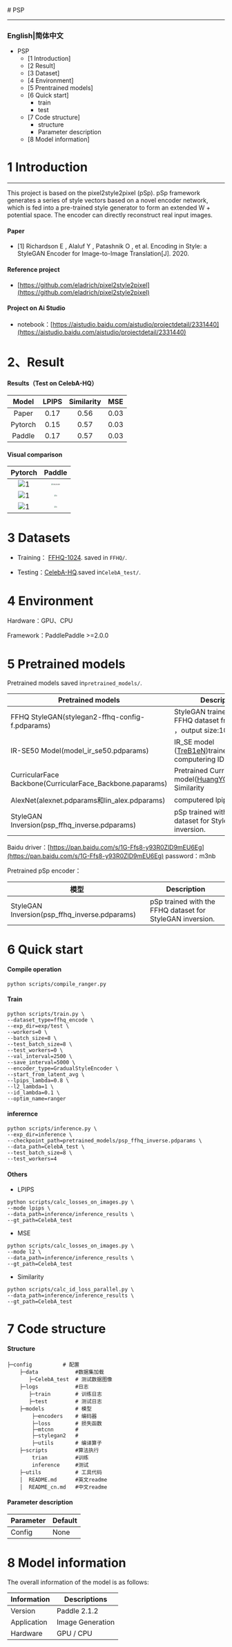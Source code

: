 ﻿﻿﻿﻿# PSP
*****
### English|简体中文
* PSP
    * [1 Introduction]
    * [2 Result]
    * [3 Dataset]
    * [4 Environment]
    * [5 Prentrained models]
    * [6 Quick start]
         * train
         * test
    * [7 Code structure]
         * structure
         * Parameter description
    * [8 Model information]

# 1 Introduction

***
This project is based on the pixel2style2pixel (pSp). pSp framework generates a series of style vectors based on a novel encoder network, which is fed into a pre-trained style generator to form an extended W + potential space. The encoder can directly reconstruct real input images.
#### Paper
* [1] Richardson E ,  Alaluf Y ,  Patashnik O , et al. Encoding in Style: a StyleGAN Encoder for Image-to-Image Translation[J].  2020.
#### Reference project
* [https://github.com/eladrich/pixel2style2pixel](https://github.com/eladrich/pixel2style2pixel)
#### **Project on Ai Studio**
* notebook：[https://aistudio.baidu.com/aistudio/projectdetail/2331440](https://aistudio.baidu.com/aistudio/projectdetail/2331440)

# **2、Result**

#### **Results（Test on CelebA-HQ）**

|  Model  | LPIPS  |Similarity|MSE|
|  :----:| :----: |:----:|:----:|
|Paper|0.17|0.56|0.03|
|Pytorch|0.15|0.57|0.03|
|Paddle|0.17|0.57|0.03|

#### **Visual comparison**

|  Pytorch  | Paddle  |
|  :----:| :----: |
|![1](examples/1.png)|<img src="inference/inference_coupled/052329.jpg" alt="052329" style="zoom: 25%;" />|
|![1](examples/2.png)|<img src="inference/inference_coupled/179349.jpg" alt="1" style="zoom: 25%;" />|
|![1](examples/3.png)|<img src="inference/inference_coupled/145789.jpg" alt="1" style="zoom:25%;" />|

# **3 Datasets**

- Training： [FFHQ-1024](https://github.com/NVlabs/ffhq-dataset).  saved in `FFHQ/`.


- Testing：[CelebA-HQ](https://aistudio.baidu.com/aistudio/datasetdetail/49226).saved in`CelebA_test/`.


# 4 Environment

Hardware：GPU、CPU

Framework：PaddlePaddle >=2.0.0

# 5 Pretrained models

Pretrained models saved in`pretrained_models/`.

|  Pretrained models  | Description  |
|  ----  | ----  |
| FFHQ StyleGAN(stylegan2-ffhq-config-f.pdparams) | StyleGAN trained with the FFHQ dataset from[rosinality](https://github.com/rosinality/stylegan2-pytorch) ，output size:1024x1024 |
| IR-SE50 Model(model_ir_se50.pdparams)| IR_SE model ([TreB1eN](https://github.com/TreB1eN/InsightFace_Pytorch))trained for computering ID loss. |
| CurricularFace Backbone(CurricularFace_Backbone.paparams)    | Pretrained CurricularFace model([HuangYG123](https://github.com/HuangYG123/CurricularFace))evaled Similarity  |
|   AlexNet(alexnet.pdparams和lin_alex.pdparams)    |   	computered lpips loss    |
| StyleGAN Inversion(psp_ffhq_inverse.pdparams)      |   pSp trained with the FFHQ dataset for StyleGAN inversion.    |

Baidu driver：[https://pan.baidu.com/s/1G-Ffs8-y93R0ZlD9mEU6Eg](https://pan.baidu.com/s/1G-Ffs8-y93R0ZlD9mEU6Eg) password：m3nb

Pretrained pSp encoder：

|模型|Description|
|--|--|
|StyleGAN Inversion(psp_ffhq_inverse.pdparams)|pSp trained with the FFHQ dataset for StyleGAN inversion.|

# 6 Quick start

#### Compile operation

	python scripts/compile_ranger.py
#### Train

	python scripts/train.py \
	--dataset_type=ffhq_encode \
	--exp_dir=exp/test \
	--workers=0 \
	--batch_size=8 \
	--test_batch_size=8 \
	--test_workers=0 \
	--val_interval=2500 \
	--save_interval=5000 \
	--encoder_type=GradualStyleEncoder \
	--start_from_latent_avg \
	--lpips_lambda=0.8 \
	--l2_lambda=1 \
	--id_lambda=0.1 \
	--optim_name=ranger

#### **inferernce**

```
python scripts/inference.py \
--exp_dir=inference \
--checkpoint_path=pretrained_models/psp_ffhq_inverse.pdparams \
--data_path=CelebA_test \
--test_batch_size=8 \
--test_workers=4
```

#### Others
* LPIPS

```
python scripts/calc_losses_on_images.py \
--mode lpips \
--data_path=inference/inference_results \
--gt_path=CelebA_test
```

* MSE

```
python scripts/calc_losses_on_images.py \
--mode l2 \
--data_path=inference/inference_results \
--gt_path=CelebA_test
```

* Similarity

```
python scripts/calc_id_loss_parallel.py \
--data_path=inference/inference_results \
--gt_path=CelebA_test
```

# 7 Code structure

#### **Structure**

```
├─config          # 配置
    ├─data            #数据集加载
       ├─CelebA_test  # 测试数据图像
    ├─logs            #日志
       ├─train        # 训练日志
       ├─test         # 测试日志
    ├─models          # 模型
        ├─encoders    # 编码器
        ├─loss        # 损失函数
        ├─mtcnn       #     
        ├─stylegan2   #       
        ├─utils       # 编译算子
    ├─scripts         #算法执行
        trian         #训练
        inference     #测试
    ├─utils           # 工具代码
    │  README.md      #英文readme
    │  README_cn.md   #中文readme
```

#### **Parameter description**

| Parameter | Default |
| --  | -- |
| Config  | None |

# 8 Model information

The overall information of the model is as follows:

|Information|Descriptions|
|--|--|
| Version | Paddle 2.1.2 |
| Application |Image Generation|
|Hardware|GPU / CPU|